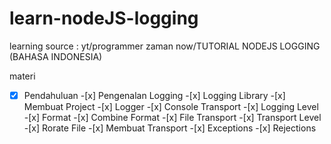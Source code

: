 # learn-nodeJS-logging

learning source : yt/programmer zaman now/TUTORIAL NODEJS LOGGING (BAHASA INDONESIA)

materi

-[x] Pendahuluan -[x] Pengenalan Logging -[x] Logging Library -[x] Membuat Project -[x] Logger -[x] Console Transport -[x] Logging Level -[x] Format -[x] Combine Format -[x] File Transport -[x] Transport Level -[x] Rorate File -[x] Membuat Transport -[x] Exceptions -[x] Rejections
